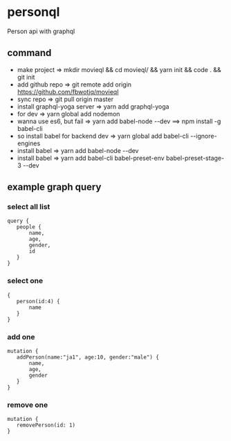 # personql
Person api with graphql

## command
 - make project => mkdir movieql && cd movieql/ && yarn init && code . && git init 
 - add github repo => git remote add origin https://github.com/fbwotjq/movieql
 - sync repo => git pull origin master
 - install graphql-yoga server => yarn add graphql-yoga
 - for dev => yarn global add nodemon
 - wanna use es6, but fail => yarn add babel-node --dev ==> npm install -g babel-cli
 - so install babel for backend dev => yarn global add babel-cli --ignore-engines 
 - install babel => yarn add babel-node --dev
 - install babel => yarn add babel-cli babel-preset-env babel-preset-stage-3 --dev

 ## example graph query
 ### select all list
 ```
 query {
    people {
        name,
        age,
        gender,
        id
    }
 }
 ```

 ### select one
 ```
 {
    person(id:4) {
        name
    }
 }
 ```

 ### add one
 ```
 mutation {
    addPerson(name:"ja1", age:10, gender:"male") {
        name,
        age,
        gender
    }
 }
 ```

 ### remove one
 ```
 mutation {
    removePerson(id: 1)
 }
 ```